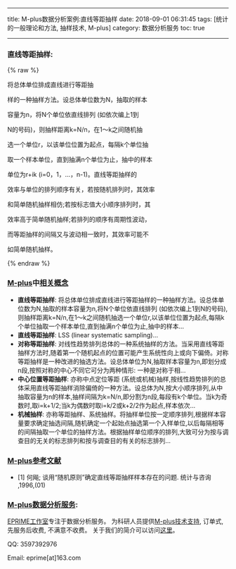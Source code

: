 
---
title: M-plus数据分析案例:直线等距抽样
date: 2018-09-01 06:31:45
tags: [统计的一般理论和方法, 抽样技术, M-plus]
category: 数据分析服务
toc: true

---



<span></span>
<!-- more -->



### 直线等距抽样:

{% raw %}
<div class="p1">将总体单位排成直线进行等距抽
样的一种抽样方法。设总体单位数为N，抽取的样本
容量为n，将N个单位依直线排列 (如依次编上1到
N的号码)，则抽样距离k=N/n，在1～k之间随机抽
选一个单位r，以该单位位置为起点，每隔k个单位抽
取一个样本单位，直到抽满n个单位为止，抽中的样本
单位为r+ik (i=0，1，…，n-1)。直线等距抽样的
效率与单位的排列顺序有关，若按随机排列时，其效率
和简单随机抽样相仿;若按标志值大小顺序排列时，其
效率高于简单随机抽样;若排列的顺序有周期性波动，
而等距抽样的间隔又与波动相一致时，其效率可能不
如简单随机抽样。</div>
{% endraw %}



### [M-plus](/tags/M-plus/)中[相关概念](/categories/数据分析服务)

- **直线等距抽样**: 将总体单位排成直线进行等距抽样的一种抽样方法。设总体单位数为N,抽取的样本容量为n,将N个单位依直线排列 (如依次编上1到N的号码),则抽样距离k=N/n,在1～k之间随机抽选一个单位r,以该单位位置为起点,每隔k个单位抽取一个样本单位,直到抽满n个单位为止,抽中的样本...
- **直线等距抽样**: LSS (linear systematic sampling)...
- **对称等距抽样**: 对线性趋势排列总体的一种系统抽样的方法。当采用直线等距抽样方法时,随着第一个随机起点的位置可能产生系统性向上或向下偏倚。对称等距抽样是一种改进的抽选方法。设总体单位为N,抽取样本容量为n,即划分成n段,按照对称的中心不同它可分为两种情形: 一种是对称于相...
- **中心位置等距抽样**: 亦称中点定位等距 (系统或机械)抽样,按线性趋势排列的总体采用直线等距抽样消除偏倚的一种方法。设总体为N,按大小顺序排列,从中抽取容量为n的样本,抽样间隔为k=N/n,即分割为n段,每段有k个单位。当k为奇数时,取i=k+1/2;当k为偶数时取i=k/2或k+2/2作为起点,样本依次...
- **机械抽样**: 亦称等距抽样、系统抽样。将抽样单位按一定顺序排列,根据样本容量要求确定抽选间隔,随机确定一个起始点抽选第一个入样单位,以后每隔相等的间隔抽取一个单位的抽样方法。根据抽样单位顺序的排列,大致可分为按与调查目的无关的标志排列和按与调查目的有关的标志排列...


### [M-plus](/tags/M-plus/)[参考文献](/categories/数据分析服务/)

- [1]  何飚; 谈用“随机原则”确定直线等距抽样样本存在的问题. 统计与咨询 ,1996,(01)


### [M-plus](/tags/M-plus/)[数据分析服务](/categories/数据分析服务/):
[EPRIME工作室](http://eprime.cn/)专注于数据分析服务。
为科研人员提供[M-plus技术支持](http://eprime.cn/2018/08/18/EPRIME工作室M-plus代做服务详情/), 订单式, 先服务后收费, 不满意不收费。
关于我们的简介可以访问[这里](http://eprime.cn/2018/08/17/关于EPRIME工作室/)。

QQ: 3597392976

Email: eprime[at]163.com


